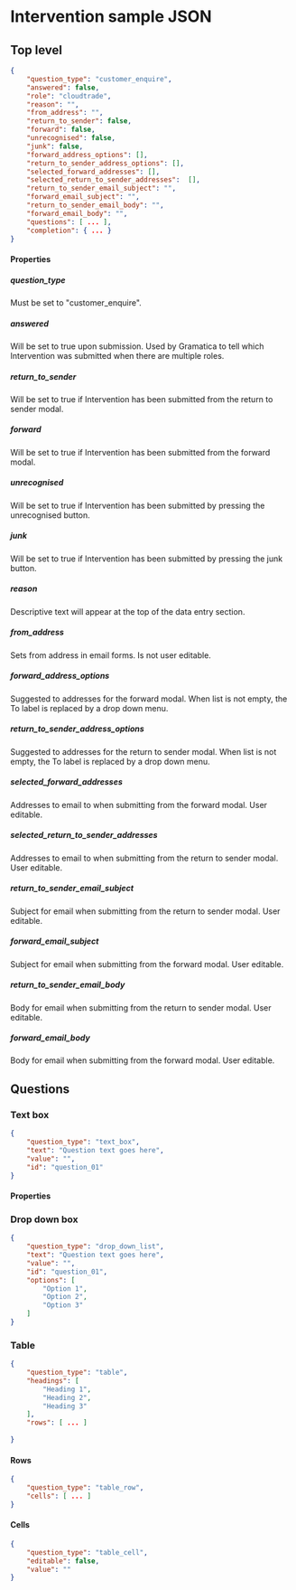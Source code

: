 # Intervention sample JSON

## Top level 

```json
{
	"question_type": "customer_enquire",
	"answered": false,
	"role": "cloudtrade",
	"reason": "",
	"from_address": "",
	"return_to_sender": false,
	"forward": false,
	"unrecognised": false,
	"junk": false,
	"forward_address_options": [],
	"return_to_sender_address_options": [],
	"selected_forward_addresses": [],
	"selected_return_to_sender_addresses":  [],
	"return_to_sender_email_subject": "",
	"forward_email_subject": "",
	"return_to_sender_email_body": "",
	"forward_email_body": "",
	"questions": [ ... ],
	"completion": { ... }
}				
```

#### Properties

##### question_type

Must be set to "customer_enquire". 

##### answered 

Will be set to true upon submission. Used by Gramatica to tell which Intervention was submitted when there are multiple roles.

##### return_to_sender

Will be set to true if Intervention has been submitted from the return to sender modal.

##### forward 

Will be set to true if Intervention has been submitted from the forward modal.

##### unrecognised

Will be set to true if Intervention has been submitted by pressing the unrecognised button.

##### junk

Will be set to true if Intervention has been submitted by pressing the junk button.

##### reason

Descriptive text will appear at the top of the data entry section.

##### from_address

Sets from address in email forms. Is not user editable.

##### forward_address_options

Suggested to addresses for the forward modal. When list is not empty, the To label is replaced by a drop down menu.

##### return_to_sender_address_options

Suggested to addresses for the return to sender modal. When list is not empty, the To label is replaced by a drop down menu.

##### selected_forward_addresses

Addresses to email to when submitting from the forward modal. User editable.

##### selected_return_to_sender_addresses

Addresses to email to when submitting from the return to sender modal. User editable.

##### return_to_sender_email_subject

Subject for email when submitting from the return to sender modal. User editable.

##### forward_email_subject

Subject for email when submitting from the forward modal. User editable.

##### return_to_sender_email_body

Body for email when submitting from the return to sender modal. User editable.

##### forward_email_body

Body for email when submitting from the forward modal. User editable.


## Questions

### Text box

``` json
{
	"question_type": "text_box",
	"text": "Question text goes here",
	"value": "",
	"id": "question_01"
}
```

#### Properties

### Drop down box

``` json
{
	"question_type": "drop_down_list",
	"text": "Question text goes here",
	"value": "",
	"id": "question_01",
	"options": [
		"Option 1",
		"Option 2",
		"Option 3"                                                                                 
	]
}
```

### Table

``` json
{
	"question_type": "table",
	"headings": [
		"Heading 1",
		"Heading 2",
		"Heading 3"
	],
	"rows": [ ... ]
			
}
```

#### Rows

``` json
{
	"question_type": "table_row",
	"cells": [ ... ]		
}
```

#### Cells

``` json 
{
	"question_type": "table_cell",
	"editable": false,
	"value": ""
}

